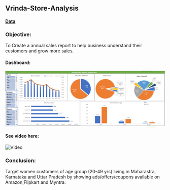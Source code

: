 ## Vrinda-Store-Analysis
#### [Data](https://drive.google.com/drive/folders/1fjSivPLPaXnygIEacTt1LgEgt-9lNbDe?usp=drive_link)

### Objective: 
To Create a annual sales report to help business understand their customers and grow more sales.

#### Dashboard:
![Dashboard](https://github.com/littlebear27/Vrinda-Store-Analysis/blob/main/dashboard.PNG)

#### See video here:
![Video](https://github.com/littlebear27/Vrinda-Store-Analysis/assets/134827274/3d344b2e-c44c-403a-8e9e-9ccff54a0e67)


### Conclusion: 
Target women customers of age group (20-49 yrs) living in Maharastra, Karnataka and Uttar Pradesh by showing ads/offers/coupons available on Amazon,Flipkart and Myntra.
